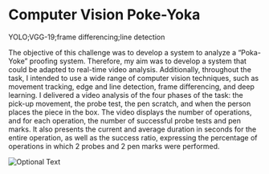 # Computer Vision Poke-Yoka
YOLO;VGG-19;frame differencing;line detection

The objective of this challenge was to develop a system to analyze a “Poka-Yoke” proofing system. Therefore, my aim was to develop a system that could be adapted to real-time video analysis. Additionally, throughout the task, I intended to use a wide range of computer vision techniques, such as movement tracking, edge and line detection, frame differencing, and deep learning. I delivered a video analysis of the four phases of the task: the pick-up movement, the probe test, the pen scratch, and when the person places the piece in the box. The video displays the number of operations, and for each operation, the number of successful probe tests and pen marks. It also presents the current and average duration in seconds for the entire operation, as well as the success ratio, expressing the percentage of operations in which 2 probes and 2 pen marks were performed. 

![Optional Text](https://github.com/nunokf/Computer_VISION_POKA_Yoke/blob/main/images/4moments.png)
